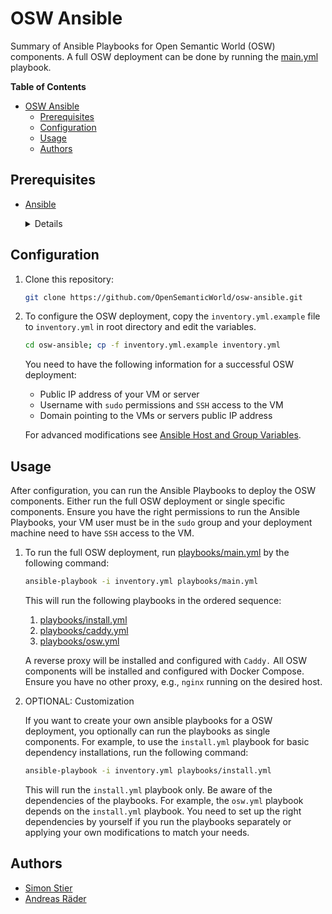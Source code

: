 # OSW Ansible

Summary of Ansible Playbooks for Open Semantic World (OSW) components.
A full OSW deployment can be done by running the [main.yml](playbooks/main.yml) playbook.

<!-- vscode-markdown-toc -->
<!-- markdownlint-disable-next-line MD036 -->
**Table of Contents**

- [OSW Ansible](#osw-ansible)
  - [Prerequisites](#prerequisites)
  - [Configuration](#configuration)
  - [Usage](#usage)
  - [Authors](#authors)

## Prerequisites

- [Ansible](https://docs.ansible.com/ansible/latest/installation_guide/intro_installation.html)

    <details>
    <summary>Details</summary>

    To install the required Ansible Galaxy Modules after Ansible installation, run the following commands:

    ```bash
    ansible-galaxy install geerlingguy.docker geerlingguy.pip kwoodson.yedit
    ```

    ```bash
    ansible-galaxy collection install community.docker
    ```

    </details>

## Configuration

1. Clone this repository:

    ```bash
    git clone https://github.com/OpenSemanticWorld/osw-ansible.git
    ```

2. To configure the OSW deployment, copy the `inventory.yml.example` file to `inventory.yml` in root directory and edit the variables.

    ```bash
    cd osw-ansible; cp -f inventory.yml.example inventory.yml
    ```

    You need to have the following information for a successful OSW deployment:

    - Public IP address of your VM or server
    - Username with `sudo` permissions and `SSH` access to the VM
    - Domain pointing to the VMs or servers public IP address

    For advanced modifications see [Ansible Host and Group Variables](https://docs.ansible.com/ansible/latest/user_guide/intro_inventory.html#group-variables).

## Usage

After configuration, you can run the Ansible Playbooks to deploy the OSW components. Either run the full OSW deployment or single specific components. Ensure you have the right permissions to run the Ansible Playbooks, your VM user must be in the `sudo` group and your deployment machine need to have `SSH` access to the VM.

1. To run the full OSW deployment, run [playbooks/main.yml](playbooks/main.yml) by the following command:

    ```bash
    ansible-playbook -i inventory.yml playbooks/main.yml
    ```

    This will run the following playbooks in the ordered sequence:

    1. [playbooks/install.yml](playbooks/install.yml)
    2. [playbooks/caddy.yml](playbooks/caddy.yml)
    3. [playbooks/osw.yml](playbooks/osw.yml)

    A reverse proxy will be installed and configured with `Caddy.` All OSW components will be installed and configured with Docker Compose. Ensure you have no other proxy, e.g., `nginx` running on the desired host.

2. OPTIONAL: Customization

    If you want to create your own ansible playbooks for a OSW deployment, you optionally can run the playbooks as single components. For example, to use the `install.yml` playbook for basic dependency installations, run the following command:

    ```bash
    ansible-playbook -i inventory.yml playbooks/install.yml
    ```

    This will run the `install.yml` playbook only. Be aware of the dependencies of the playbooks. For example, the `osw.yml` playbook depends on the `install.yml` playbook. You need to set up the right dependencies by yourself if you run the playbooks separately or applying your own modifications to match your needs.

## Authors

- [Simon Stier](https://github.com/simontaurus)
- [Andreas Räder](https://github.com/raederan)
